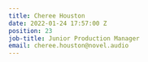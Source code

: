 ```yaml
---
title: Cheree Houston
date: 2022-01-24 17:57:00 Z
position: 23
job-title: Junior Production Manager
email: cheree.houston@novel.audio
---
```


